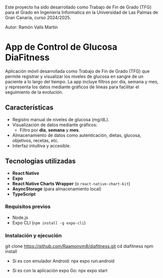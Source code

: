 Este proyecto ha sido desarrollado como Trabajo de Fin de Grado (TFG) para el Grado en Ingeniería Informatica en la Universidad de Las Palmas de Gran Canaria, curso 2024/2025.

Autor: Ramón Valls Martin

# App de Control de Glucosa DiaFitness

Aplicación móvil desarrollada como Trabajo de Fin de Grado (TFG) que permite registrar y visualizar los niveles de glucosa en sangre de un paciente a lo largo del tiempo. La app incluye filtros por día, semana y mes, y representa los datos mediante gráficos de líneas para facilitar el seguimiento de la evolución.

## Características

- Registro manual de niveles de glucosa (mg/dL).
- Visualización de datos mediante gráficos:
  - Filtro por **día**, **semana** y **mes**.
- Almacenamiento de datos como autenticación, dietas, glucosa, objetivos, recetas, etc.
- Interfaz intuitiva y accesible.

## Tecnologías utilizadas

- **React Native**
- **Expo**
- **React Native Charts Wrapper** (o `react-native-chart-kit`)
- **AsyncStorage** (para almacenamiento local)
- **TypeScript** 

### Requisitos previos
- Node.js
- Expo CLI (`npm install -g expo-cli`)

### Instalación y ejecución


git clone https://github.com/Raamonvm8/diafitness.git
cd diafitness
npm install

- Si es con emulador Android:
npx expo run:android

- Si es con la aplicación expo Go:
npx expo start
